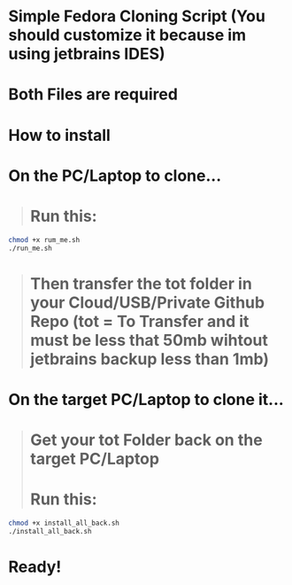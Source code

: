 # Simple Fedora Cloning Script (You should customize it because im using jetbrains IDES)

# Both Files are required

# How to install

# On the PC/Laptop to clone...
> # Run this:
```sh
chmod +x rum_me.sh
./run_me.sh
```

> # Then transfer the tot folder in your Cloud/USB/Private Github Repo (tot = To Transfer and it must be less that 50mb wihtout jetbrains backup less than 1mb)

# On the target PC/Laptop to clone it...
> # Get your tot Folder back on the target PC/Laptop
> # Run this:
```sh
chmod +x install_all_back.sh
./install_all_back.sh
``` 
# Ready!
